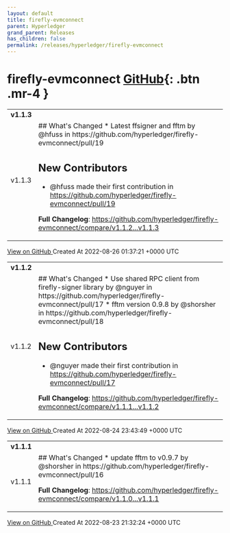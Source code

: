 ```yaml
---
layout: default
title: firefly-evmconnect
parent: Hyperledger
grand_parent: Releases
has_children: false
permalink: /releases/hyperledger/firefly-evmconnect
---
```


# firefly-evmconnect <span class="fs-3 right-align">[GitHub](https://github.com/hyperledger/firefly-evmconnect){: .btn .mr-4 }</span>


<div>
    <table>
        <tr>
            <td colspan="2">
                <b>
                    v1.1.3
                </b>
            </td>
        </tr>
        <tr>
            <td>
                <span class="chip">
                    v1.1.3
                </span>
            </td>
            <td>
                ## What's Changed
* Latest ffsigner and fftm by @hfuss in https://github.com/hyperledger/firefly-evmconnect/pull/19

## New Contributors
* @hfuss made their first contribution in https://github.com/hyperledger/firefly-evmconnect/pull/19

**Full Changelog**: https://github.com/hyperledger/firefly-evmconnect/compare/v1.1.2...v1.1.3
            </td>
        </tr>
    </table>
    <a href="https://github.com/hyperledger/firefly-evmconnect/releases/tag/v1.1.3" class=".btn">
        View on GitHub
    </a>
    <span class="right-align">
        Created At 2022-08-26 01:37:21 +0000 UTC
    </span>
</div>

<div>
    <table>
        <tr>
            <td colspan="2">
                <b>
                    v1.1.2
                </b>
            </td>
        </tr>
        <tr>
            <td>
                <span class="chip">
                    v1.1.2
                </span>
            </td>
            <td>
                ## What's Changed
* Use shared RPC client from firefly-signer library by @nguyer in https://github.com/hyperledger/firefly-evmconnect/pull/17
* fftm version 0.9.8 by @shorsher in https://github.com/hyperledger/firefly-evmconnect/pull/18

## New Contributors
* @nguyer made their first contribution in https://github.com/hyperledger/firefly-evmconnect/pull/17

**Full Changelog**: https://github.com/hyperledger/firefly-evmconnect/compare/v1.1.1...v1.1.2
            </td>
        </tr>
    </table>
    <a href="https://github.com/hyperledger/firefly-evmconnect/releases/tag/v1.1.2" class=".btn">
        View on GitHub
    </a>
    <span class="right-align">
        Created At 2022-08-24 23:43:49 +0000 UTC
    </span>
</div>

<div>
    <table>
        <tr>
            <td colspan="2">
                <b>
                    v1.1.1
                </b>
            </td>
        </tr>
        <tr>
            <td>
                <span class="chip">
                    v1.1.1
                </span>
            </td>
            <td>
                ## What's Changed
* update fftm to v0.9.7 by @shorsher in https://github.com/hyperledger/firefly-evmconnect/pull/16


**Full Changelog**: https://github.com/hyperledger/firefly-evmconnect/compare/v1.1.0...v1.1.1
            </td>
        </tr>
    </table>
    <a href="https://github.com/hyperledger/firefly-evmconnect/releases/tag/v1.1.1" class=".btn">
        View on GitHub
    </a>
    <span class="right-align">
        Created At 2022-08-23 21:32:24 +0000 UTC
    </span>
</div>

